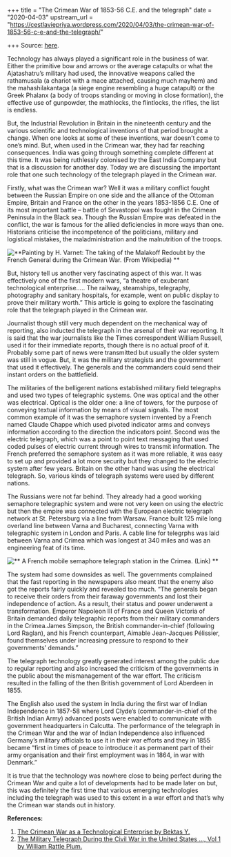 +++
title = "The Crimean War of 1853-56 C.E. and the telegraph"
date = "2020-04-03"
upstream_url = "https://cestlaviepriya.wordpress.com/2020/04/03/the-crimean-war-of-1853-56-c-e-and-the-telegraph/"

+++
Source: [here](https://cestlaviepriya.wordpress.com/2020/04/03/the-crimean-war-of-1853-56-c-e-and-the-telegraph/).

Technology has always played a significant role in the business of war.
Either the primitive bow and arrows or the average catapults or what the
Ajatashatru’s military had used, the innovative weapons called the
rathamusala (a chariot with a mace attached, causing much mayhem) and
the mahashilakantaga (a siege engine resembling a huge catapult) or the
Greek Phalanx (a body of troops standing or moving in close formation),
the effective use of gunpowder, the mathlocks, the flintlocks, the
rifles, the list is endless.

But, the Industrial Revolution in Britain in the nineteenth century and
the various scientific and technological inventions of that period
brought a change. When one looks at some of these inventions, war
doesn’t come to one’s mind. But, when used in the Crimean war, they had
far reaching consequences. India was going through something complete
different at this time. It was being ruthlessly colonised by the East
India Company but that is a discussion for another day. Today we are
discussing the important role that one such technology of the telegraph
played in the Crimean war.

Firstly, what was the Crimean war? Well it was a military conflict
fought between the Russian Empire on one side and the alliance of the
Ottoman Empire, Britain and France on the other in the years 1853-1856
C.E. One of its most important battle – battle of Sevastopol was fought
in the Crimean Peninsula in the Black sea. Though the Russian Empire was
defeated in the conflict, the war is famous for the allied deficiencies
in more ways than one. Historians criticise the incompetence of the
politicians, military and logistical mistakes, the maladministration and
the malnutrition of the troops.

![**Painting by H. Varnet: The taking of the Malakoff Redoubt by the
French General during the Crimean War. (From Wikipedia)  
**](https://cestlaviepriya.files.wordpress.com/2020/04/394px-vernet_-_la_prise_de_malakoff.jpg?w=394)

But, history tell us another very fascinating aspect of this war. It was
effectively one of the first modern wars, “a theatre of exuberant
technological enterprise….. The railway, steamships, telegraphy,
photography and sanitary hospitals, for example, went on public display
to prove their military worth.” This article is going to explore the
fascinating role that the telegraph played in the Crimean war.

Journalist though still very much dependent on the mechanical way of
reporting, also inducted the telegraph in the arsenal of their war
reporting. It is said that the war journalists like the Times
correspondent William Russell, used it for their immediate reports,
though there is no actual proof of it. Probably some part of news were
transmitted but usually the older system was still in vogue. But, it was
the military strategists and the government that used it effectively.
The generals and the commanders could send their instant orders on the
battlefield.

The militaries of the belligerent nations established military field
telegraphs and used two types of telegraphic systems. One was optical
and the other was electrical. Optical is the older one: a line of
towers, for the purpose of conveying textual information by means of
visual signals. The most common example of it was the semaphore system
invented by a French named Claude Chappe which used pivoted indicator
arms and conveys information according to the direction the indicators
point. Second was the electric telegraph, which was a point to point
text messaging that used coded pulses of electric current through wires
to transmit information. The French preferred the semaphore system as it
was more reliable, it was easy to set up and provided a lot more
security but they changed to the electric system after few years.
Britain on the other hand was using the electrical telegraph. So,
various kinds of telegraph systems were used by different nations.

The Russians were not far behind. They already had a good working
semaphore telegraphic system and were not very keen on using the
electric but then the empire was connected with the European electric
telegraph network at St. Petersburg via a line from Warsaw. France built
125 mile long overland line between Varna and Bucharest, connecting
Varna with telegraphic system in London and Paris. A cable line for
telegrphs was laid between Varna and Crimea which was longest at 340
miles and was an engineering feat of its time.

![**  
A French mobile semaphore telegraph station in the Crimea.
([Link](https://www.ncbi.nlm.nih.gov/pmc/articles/PMC5554787/figure/RSNR20160007F8/))  
**](https://cestlaviepriya.files.wordpress.com/2020/04/rsnr20160007-g8.jpg?w=750)

The system had some downsides as well. The governments complained that
the fast reporting in the newspapers also meant that the enemy also got
the reports fairly quickly and revealed too much. “The generals began to
receive their orders from their faraway governments and lost their
independence of action. As a result, their status and power underwent a
transformation. Emperor Napoleon III of France and Queen Victoria of
Britain demanded daily telegraphic reports from their military
commanders in the Crimea.James Simpson, the British commander-in-chief
(following Lord Raglan), and his French counterpart, Aimable
Jean-Jacques Pélissier, found themselves under increasing pressure to
respond to their governments’ demands.”

The telegraph technology greatly generated interest among the public due
to regular reporting and also increased the criticism of the governments
in the public about the mismanagement of the war effort. The criticism
resulted in the falling of the then British government of Lord Aberdeen
in 1855.

The English also used the system in India during the first war of Indian
Independence in 1857-58 where Lord Clyde’s (commander-in-chief of the
British Indian Army) advanced posts were enabled to communicate with
government headquarters in Calcutta. The performance of the telegraph in
the Crimean War and the war of Indian Independence also influenced
Germany’s military officials to use it in their war efforts and they in
1855 became “first in times of peace to introduce it as permanent part
of their army organisation and their first employment was in 1864, in
war with Denmark.”

It is true that the technology was nowhere close to being perfect during
the Crimean War and quite a lot of developments had to be made later on
but, this was definitely the first time that various emerging
technologies including the telegraph was used to this extent in a war
effort and that’s why the Crimean war stands out in history.

**References:**

1.  [The Crimean War as a Technological Enterprise by
    Bektas Y.](https://www.ncbi.nlm.nih.gov/pmc/articles/PMC5554787/#s4title)
2.  [The Military Telegraph During the Civil War in the United States …,
    Vol 1 by William Rattle
    Plum.](https://books.google.co.in/books?id=O4-AZcRCpn0C&pg=PA26&dq=the+telegraph+and+the+crimean+war&hl=en&sa=X&ved=0ahUKEwj28bLRwcnoAhW2wTgGHSwOA24Q6AEIYjAH#v=onepage&q=the%20telegraph%20and%20the%20crimean%20war&f=false)

